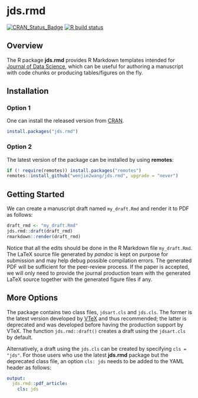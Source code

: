 # jds.rmd

[![CRAN_Status_Badge][r-pkg-badge]][cran-url]
[![R build status][gha-icon]][gha-url]


## Overview

The R package **jds.rmd** provides R Markdown templates intended for
[Journal of Data Science][jds-url], which can be useful for authoring
a manuscript with code chunks or producing tables/figures on the fly.

## Installation

### Option 1

One can install the released version from [CRAN][cran-url].

```R
install.packages("jds.rmd")
```

### Option 2

The latest version of the package can be installed by using **remotes**:

```R
if (! require(remotes)) install.packages("remotes")
remotes::install_github("wenjie2wang/jds.rmd", upgrade = "never")
```

## Getting Started

We can create a manuscript draft named `my_draft.Rmd` and render it to PDF as
follows:

```R
draft_rmd <- "my_draft.Rmd"
jds.rmd::draft(draft_rmd)
rmarkdown::render(draft_rmd)
```

Notice that all the edits should be done in the R Markdown file `my_draft.Rmd`.
The LaTeX source file generated by *pandoc* is kept on purpose for submission
and may help debug possible compilation errors.
The generated PDF will be sufficient for the peer-review process.
If the paper is accepted, we will only need to provide the journal production
team with the generated LaTeX source together with the generated figure files if
any.


## More Options

The package contains two class files, `jdsart.cls` and `jds.cls`.
The former is the latest version developed by [VTeX][jdsart-cls] and thus
recommended; the latter is deprecated and was developed before having the
production support by VTeX.
The function `jds.rmd::draft()` creates a draft using the `jdsart.cls` by
default.


Alternatively, a draft using the `jds.cls` can be created by specifying `cls = "jds"`.
For those users who use the latest **jds.rmd** package but the deprecated class
file, an option `cls: jds` needs to be added to the YAML header as follows:

```YAML
output:
  jds.rmd::pdf_article:
    cls: jds
```

[r-pkg-badge]: https://www.r-pkg.org/badges/version/jds.rmd
[cran-url]: https://CRAN.R-project.org/package=jds.rmd
[gha-icon]: https://github.com/wenjie2wang/jds.rmd/workflows/R-CMD-check/badge.svg
[gha-url]: https://github.com/wenjie2wang/jds.rmd/actions
[jds-url]: https://jds-online.org
[jdsart-cls]: https://github.com/vtex-soft/texsupport.ruc-jds
